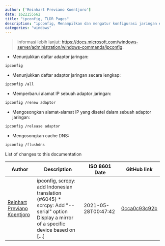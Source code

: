```yaml
---
author: ['Reinhart Previano Koentjoro']
date: 1622155662
title: "ipconfig, TLDR Pages"
description: "ipconfig, Menampilkan dan mengatur konfigurasi jaringan dalam sistem operasi Windows."
categories: "windows"
---
```

> Informasi lebih lanjut: <https://docs.microsoft.com/windows-server/administration/windows-commands/ipconfig>.

- Menunjukkan daftar adaptor jaringan:

```bash
ipconfig
```

- Menunjukkan daftar adaptor jaringan secara lengkap:

```bash
ipconfig /all
```

- Memperbarui alamat IP sebuah adaptor jaringan:

```bash
ipconfig /renew adaptor
```

- Mengosongkan alamat-alamat IP yang disetel dalam sebuah adaptor jaringan:

```bash
ipconfig /release adaptor
```

- Mengosongkan cache DNS:

```bash
ipconfig /flushdns
```
List of changes to this documentation


Author | Description | ISO 8601 Date | GitHub link
------|-----|-----|-----
[Reinhart Previano Koentjoro](mailto:reinhart_previano@yahoo.com) | ipconfig, scrcpy: add Indonesian translation (#6045) * scrcpy: Add "--serial" option Display a mirror of a specific device based on [...] | 2021-05-28T00:47:42 | [0cca0c93c92b](https://github.com/tldr-pages/tldr/commit/0cca0c93c92bd2348d94ccaf2efc1ff580155176)

